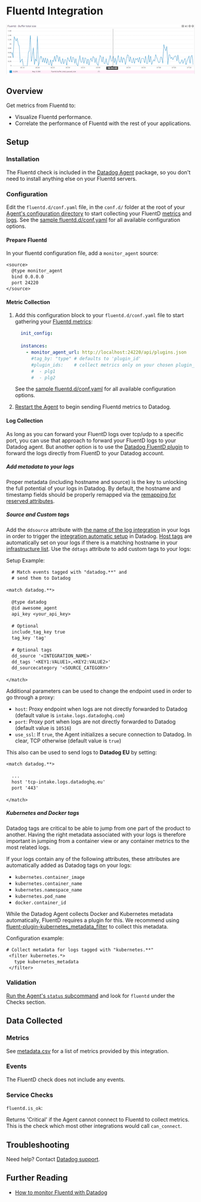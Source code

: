 # Fluentd Integration

![Fluentd Dashboard][8]

## Overview

Get metrics from Fluentd to:

* Visualize Fluentd performance.
* Correlate the performance of Fluentd with the rest of your applications.

## Setup

### Installation

The Fluentd check is included in the [Datadog Agent][1] package, so you don't need to install anything else on your Fluentd servers.

### Configuration

Edit the `fluentd.d/conf.yaml` file, in the `conf.d/` folder at the root of your [Agent's configuration directory][16] to start collecting your FluentD [metrics](#metric-collection) and [logs](#log-collection).
See the [sample fluentd.d/conf.yaml][2] for all available configuration options.

#### Prepare Fluentd

In your fluentd configuration file, add a `monitor_agent` source:

```
<source>
  @type monitor_agent
  bind 0.0.0.0
  port 24220
</source>
```

#### Metric Collection

1. Add this configuration block to your `fluentd.d/conf.yaml` file to start gathering your [Fluentd metrics](#metrics):

    ```yaml
      init_config:

      instances:
        - monitor_agent_url: http://localhost:24220/api/plugins.json
          #tag_by: "type" # defaults to 'plugin_id'
          #plugin_ids:    # collect metrics only on your chosen plugin_ids (optional)
          #  - plg1
          #  - plg2
    ```

    See the [sample fluentd.d/conf.yaml][2] for all available configuration options.

2. [Restart the Agent][3] to begin sending Fluentd metrics to Datadog.

#### Log Collection

As long as you can forward your FluentD logs over tcp/udp to a specific port, you can use that approach to forward your FluentD logs to your Datadog agent. But another option is to use the [Datadog FluentD plugin][9] to forward the logs directly from FluentD to your Datadog account. 

##### Add metadata to your logs

Proper metadata (including hostname and source) is the key to unlocking the full potential of your logs in Datadog. By default, the hostname and timestamp fields should be properly remapped via the [remapping for reserved attributes][10].

##### Source and Custom tags

Add the `ddsource` attribute with [the name of the log integration][14] in your logs in order to trigger the [integration automatic setup][11] in Datadog.
[Host tags][13] are automatically set on your logs if there is a matching hostname in your [infrastructure list][12]. Use the `ddtags` attribute to add custom tags to your logs:

Setup Example:

```
  # Match events tagged with "datadog.**" and
  # send them to Datadog

<match datadog.**>

  @type datadog
  @id awesome_agent
  api_key <your_api_key>

  # Optional
  include_tag_key true
  tag_key 'tag'

  # Optional tags
  dd_source '<INTEGRATION_NAME>' 
  dd_tags '<KEY1:VALUE1>,<KEY2:VALUE2>'
  dd_sourcecategory '<SOURCE_CATEGORY>'

</match>
```

Additional parameters can be used to change the endpoint used in order to go through a proxy:

* `host`: Proxy endpoint when logs are not directly forwarded to Datadog (default value is `intake.logs.datadoghq.com`)
* `port`: Proxy port when logs are not directly forwarded to Datadog (default value is `10516`)
* `use_ssl`: If `true`, the Agent initializes a secure connection to Datadog. In clear, TCP otherwise (default value is `true`)

This also can be used to send logs to **Datadog EU** by setting:

```
<match datadog.**>

  ...
  host 'tcp-intake.logs.datadoghq.eu'
  port '443'

</match>
```

##### Kubernetes and Docker tags

Datadog tags are critical to be able to jump from one part of the product to another. Having the right metadata associated with your logs is therefore important in jumping from a container view or any container metrics to the most related logs.

If your logs contain any of the following attributes, these attributes are automatically added as Datadog tags on your logs:

* `kubernetes.container_image`
* `kubernetes.container_name`
* `kubernetes.namespace_name`
* `kubernetes.pod_name`
* `docker.container_id`

While the Datadog Agent collects Docker and Kubernetes metadata automatically, FluentD requires a plugin for this. We recommend using [fluent-plugin-kubernetes_metadata_filter][15] to collect this metadata.

Configuration example:

```
# Collect metadata for logs tagged with "kubernetes.**"
 <filter kubernetes.*>
   type kubernetes_metadata
 </filter>
```


### Validation

[Run the Agent's `status` subcommand][4] and look for `fluentd` under the Checks section.

## Data Collected
### Metrics

See [metadata.csv][5] for a list of metrics provided by this integration.

### Events
The FluentD check does not include any events.

### Service Checks

`fluentd.is_ok`:

Returns 'Critical' if the Agent cannot connect to Fluentd to collect metrics. This is the check which most other integrations would call `can_connect`.

## Troubleshooting
Need help? Contact [Datadog support][6].

## Further Reading

* [How to monitor Fluentd with Datadog][7]

[1]: https://app.datadoghq.com/account/settings#agent
[2]: https://github.com/DataDog/integrations-core/blob/master/fluentd/datadog_checks/fluentd/data/conf.yaml.example
[3]: https://docs.datadoghq.com/agent/faq/agent-commands/#start-stop-restart-the-agent
[4]: https://docs.datadoghq.com/agent/faq/agent-commands/#agent-status-and-information
[5]: https://github.com/DataDog/integrations-core/blob/master/fluentd/metadata.csv
[6]: https://docs.datadoghq.com/help/
[7]: https://www.datadoghq.com/blog/monitor-fluentd-datadog/
[8]: https://raw.githubusercontent.com/DataDog/integrations-core/master/fluentd/images/snapshot-fluentd.png
[9]: http://www.rubydoc.info/gems/fluent-plugin-datadog/
[10]: https://docs.datadoghq.com/logs/processing/#edit-reserved-attributes
[11]: https://docs.datadoghq.com/logs/processing/#integration-pipelines
[12]: https://app.datadoghq.com/infrastructure
[13]: https://docs.datadoghq.com/getting_started/tagging/assigning_tags/
[14]: https://docs.datadoghq.com/integrations/#cat-log-collection
[15]: https://github.com/fabric8io/fluent-plugin-kubernetes_metadata_filter
[16]: https://docs.datadoghq.com/agent/faq/agent-configuration-files/#agent-configuration-directory
